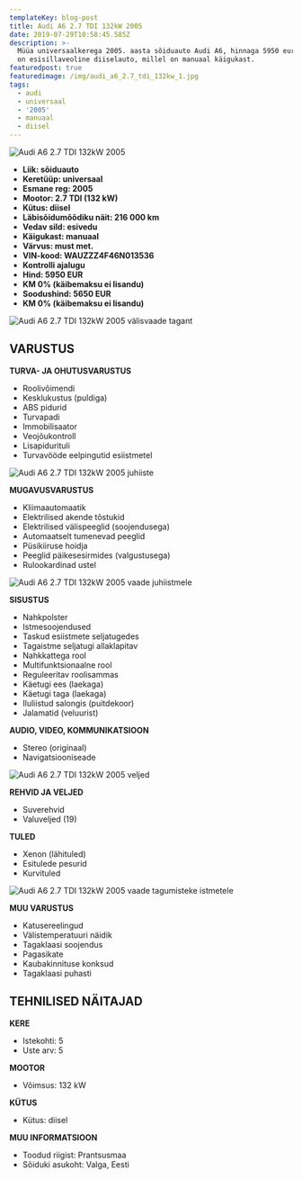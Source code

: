 ```yaml
---
templateKey: blog-post
title: Audi A6 2.7 TDI 132kW 2005
date: 2019-07-29T10:58:45.585Z
description: >-
  Müüa universaalkerega 2005. aasta sõiduauto Audi A6, hinnaga 5950 eurot. Auto
  on esisillaveoline diiselauto, millel on manuaal käigukast.
featuredpost: true
featuredimage: /img/audi_a6_2.7_tdi_132kw_1.jpg
tags:
  - audi
  - universaal
  - '2005'
  - manuaal
  - diisel
---
```

![Audi A6 2.7 TDI 132kW 2005](/img/audi_a6_2.7_tdi_132kw_1.jpg "Audi A6 2.7 TDI 132kW 2005")

* **Liik:	sõiduauto**
* **Keretüüp:	universaal**
* **Esmane reg:	2005**
* **Mootor:	2.7 TDI (132 kW)**
* **Kütus:	diisel**
* **Läbisõidumõõdiku näit:	216 000 km**
* **Vedav sild:	esivedu**
* **Käigukast:	manuaal**
* **Värvus:	must met.**
* **VIN-kood:	WAUZZZ4F46N013536**
* **Kontrolli ajalugu**
* **Hind:	5950 EUR**
* **KM 0% (käibemaksu ei lisandu)**
* **Soodushind:	5650 EUR**
* **KM 0% (käibemaksu ei lisandu)**

![Audi A6 2.7 TDI 132kW 2005 välisvaade tagant](/img/audi_a6_2.7_tdi_132kw_3.jpg "Audi A6 2.7 TDI 132kW 2005 välisvaade tagant")

## VARUSTUS

**TURVA- JA OHUTUSVARUSTUS**

* Roolivõimendi
* Kesklukustus (puldiga)
* ABS pidurid
* Turvapadi
* Immobilisaator
* Veojõukontroll
* Lisapidurituli
* Turvavööde eelpingutid esiistmetel

![Audi A6 2.7 TDI 132kW 2005 juhiiste](/img/audi_a6_2.7_tdi_132kw_5.jpg "Audi A6 2.7 TDI 132kW 2005 juhiiste")

**MUGAVUSVARUSTUS**

* Kliimaautomaatik
* Elektrilised akende tõstukid
* Elektrilised välispeeglid (soojendusega)
* Automaatselt tumenevad peeglid
* Püsikiiruse hoidja
* Peeglid päikesesirmides (valgustusega)
* Rulookardinad ustel

![Audi A6 2.7 TDI 132kW 2005 vaade juhiistmele](/img/audi_a6_2.7_tdi_132kw_8.jpg "Audi A6 2.7 TDI 132kW 2005 vaade juhiistmele")

**SISUSTUS**

* Nahkpolster
* Istmesoojendused
* Taskud esiistmete seljatugedes
* Tagaistme seljatugi allaklapitav
* Nahkkattega rool
* Multifunktsionaalne rool
* Reguleeritav roolisammas
* Käetugi ees (laekaga)
* Käetugi taga (laekaga)
* Iluliistud salongis (puitdekoor)
* Jalamatid (veluurist)

**AUDIO, VIDEO, KOMMUNIKATSIOON**

* Stereo (originaal)
* Navigatsiooniseade

![Audi A6 2.7 TDI 132kW 2005 veljed](/img/audi_a6_2.7_tdi_132kw_6.jpg "Audi A6 2.7 TDI 132kW 2005 veljed")

**REHVID JA VELJED**

* Suverehvid
* Valuveljed (19)

**TULED**

* Xenon (lähituled)
* Esitulede pesurid
* Kurvituled

![Audi A6 2.7 TDI 132kW 2005 vaade tagumisteke istmetele](/img/audi_a6_2.7_tdi_132kw_4.jpg "Audi A6 2.7 TDI 132kW 2005 vaade tagumistele istmetele")

**MUU VARUSTUS**

* Katusereelingud
* Välistemperatuuri näidik
* Tagaklaasi soojendus
* Pagasikate
* Kaubakinnituse konksud
* Tagaklaasi puhasti

## TEHNILISED NÄITAJAD

**KERE**

* Istekohti:	5
* Uste arv:	5

**MOOTOR**

* Võimsus:	132 kW

**KÜTUS**

* Kütus:	diisel

**MUU INFORMATSIOON**

* Toodud riigist: Prantsusmaa
* Sõiduki asukoht: Valga, Eesti
